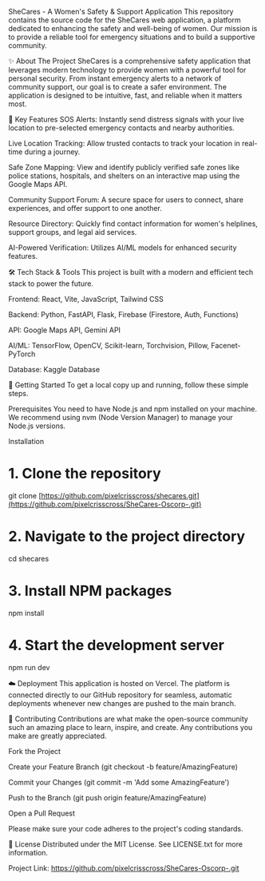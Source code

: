 SheCares - A Women's Safety & Support Application
This repository contains the source code for the SheCares web application, a platform dedicated to enhancing the safety and well-being of women. Our mission is to provide a reliable tool for emergency situations and to build a supportive community.

✨ About The Project
SheCares is a comprehensive safety application that leverages modern technology to provide women with a powerful tool for personal security. From instant emergency alerts to a network of community support, our goal is to create a safer environment. The application is designed to be intuitive, fast, and reliable when it matters most.

🔑 Key Features
SOS Alerts: Instantly send distress signals with your live location to pre-selected emergency contacts and nearby authorities.

Live Location Tracking: Allow trusted contacts to track your location in real-time during a journey.

Safe Zone Mapping: View and identify publicly verified safe zones like police stations, hospitals, and shelters on an interactive map using the Google Maps API.

Community Support Forum: A secure space for users to connect, share experiences, and offer support to one another.

Resource Directory: Quickly find contact information for women's helplines, support groups, and legal aid services.

AI-Powered Verification: Utilizes AI/ML models for enhanced security features.

🛠️ Tech Stack & Tools
This project is built with a modern and efficient tech stack to power the future.

Frontend: React, Vite, JavaScript, Tailwind CSS

Backend: Python, FastAPI, Flask, Firebase (Firestore, Auth, Functions)

API: Google Maps API, Gemini API

AI/ML: TensorFlow, OpenCV, Scikit-learn, Torchvision, Pillow, Facenet-PyTorch

Database: Kaggle Database

🚀 Getting Started
To get a local copy up and running, follow these simple steps.

Prerequisites
You need to have Node.js and npm installed on your machine. We recommend using nvm (Node Version Manager) to manage your Node.js versions.

Installation
# 1. Clone the repository
git clone [https://github.com/pixelcrisscross/shecares.git](https://github.com/pixelcrisscross/SheCares-Oscorp-.git)

# 2. Navigate to the project directory
cd shecares

# 3. Install NPM packages
npm install

# 4. Start the development server
npm run dev

☁️ Deployment
This application is hosted on Vercel. The platform is connected directly to our GitHub repository for seamless, automatic deployments whenever new changes are pushed to the main branch.

🤝 Contributing
Contributions are what make the open-source community such an amazing place to learn, inspire, and create. Any contributions you make are greatly appreciated.

Fork the Project

Create your Feature Branch (git checkout -b feature/AmazingFeature)

Commit your Changes (git commit -m 'Add some AmazingFeature')

Push to the Branch (git push origin feature/AmazingFeature)

Open a Pull Request

Please make sure your code adheres to the project's coding standards.

📜 License
Distributed under the MIT License. See LICENSE.txt for more information.

Project Link: https://github.com/pixelcrisscross/SheCares-Oscorp-.git